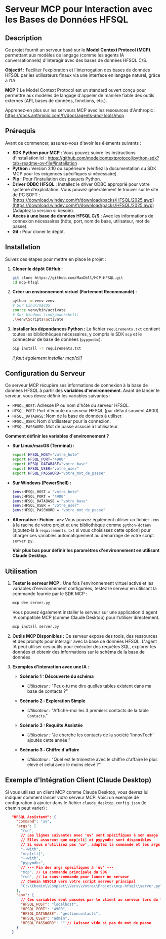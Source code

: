 # Serveur MCP pour Interaction avec les Bases de Données HFSQL

## Description

Ce projet fournit un serveur basé sur le **Model Context Protocol (MCP)**, permettant aux modèles de langage (comme les agents IA conversationnels) d'interagir avec des bases de données HFSQL C/S.

**Objectif :** Faciliter l'exploration et l'interrogation des bases de données HFSQL par les utilisateurs finaux via une interface en langage naturel, grâce à l'IA.

**MCP ?** Le Model Context Protocol est un standard ouvert conçu pour permettre aux modèles de langage d'appeler de manière fiable des outils externes (API, bases de données, fonctions, etc.).

Apprenez-en plus sur les serveurs MCP avec les resosurces d'Anthropic : https://docs.anthropic.com/fr/docs/agents-and-tools/mcp

## Prérequis

Avant de commencer, assurez-vous d'avoir les éléments suivants :

* **SDK Python pour MCP** : Vous pouvez suivre les instructions d'installation ici : https://github.com/modelcontextprotocol/python-sdk?tab=readme-ov-file#installation
* **Python :** Version 3.10 ou supérieure (vérifiez la documentation du SDK MCP pour les exigences spécifiques si nécessaire).
* **Pip :** Pour l'installation des paquets Python.
* **Driver ODBC HFSQL :** Installez le driver ODBC approprié pour votre système d'exploitation. Vous pouvez généralement le trouver sur le site de PC SOFT : [https://download.windev.com/fr/download/packs/HFSQL/2025.awp](https://download.windev.com/fr/download/packs/HFSQL/2025.awp) (Adaptez la version si besoin).
* **Accès à une base de données HFSQL C/S :** Avec les informations de connexion nécessaires (hôte, port, nom de base, utilisateur, mot de passe).
* **Git :** Pour cloner le dépôt.

## Installation

Suivez ces étapes pour mettre en place le projet :

1.  **Cloner le dépôt GitHub :**
    ```bash
    git clone https://github.com/MaxDbll/MCP-HFSQL.git
    cd mcp-hfsql
    ```

2.  **Créer un environnement virtuel (Fortement Recommandé) :**
    ```bash
    python -m venv venv
    # Sur Linux/macOS
    source venv/bin/activate
    # Sur Windows (cmd/powershell)
    .\venv\Scripts\activate
    ```

3.  **Installer les dépendances Python :**
    Le fichier `requirements.txt` contient toutes les bibliothèques nécessaires, y compris le SDK `mcp` et le connecteur de base de données (`pypyodbc`).
    ```bash
    pip install -r requirements.txt
    ```
    *il faut également installer mcp[cli]*

## Configuration du Serveur

Ce serveur MCP récupère ses informations de connexion à la base de données HFSQL à partir des **variables d'environnement**. Avant de lancer le serveur, vous devez définir les variables suivantes :

* `HFSQL_HOST`: Adresse IP ou nom d'hôte du serveur HFSQL.
* `HFSQL_PORT`: Port d'écoute du serveur HFSQL (par défaut souvent 4900).
* `HFSQL_DATABASE`: Nom de la base de données à utiliser.
* `HFSQL_USER`: Nom d'utilisateur pour la connexion.
* `HFSQL_PASSWORD`: Mot de passe associé à l'utilisateur.

**Comment définir les variables d'environnement ?**

* **Sur Linux/macOS (Terminal) :**
    ```bash
    export HFSQL_HOST="votre_hote"
    export HFSQL_PORT="4900"
    export HFSQL_DATABASE="votre_base"
    export HFSQL_USER="votre_user"
    export HFSQL_PASSWORD="votre_mot_de_passe"
    ```
* **Sur Windows (PowerShell) :**
    ```bash
    $env:HFSQL_HOST = "votre_hote"
    $env:HFSQL_PORT = "4900"
    $env:HFSQL_DATABASE = "votre_base"
    $env:HFSQL_USER = "votre_user"
    $env:HFSQL_PASSWORD = "votre_mot_de_passe"
    ```
* **Alternative : Fichier `.env`**
    Vous pouvez également utiliser un fichier `.env` à la racine de votre projet et une bibliothèque comme `python-dotenv` (ajoutez-la à `requirements.txt` si vous choisissez cette option) pour charger ces variables automatiquement au démarrage de votre script `server.py`.

    **Voir plus bas pour définir les paramètres d'environnement en utilisant Claude Desktop.**

## Utilisation

1.  **Tester le serveur MCP :**
    Une fois l'environnement virtuel activé et les variables d'environnement configurées, testez le serveur en utilisant la commande fournie par le SDK MCP :
    ```bash
    mcp dev server.py
    ```

    Vous pouvez également installer le serveur sur une application d'agent IA compatible MCP (comme Claude Desktop) pour l'utiliser directement.

    ```bash
    mcp install server.py
    ```


2.  **Outils MCP Disponibles :**
    Ce serveur expose des tools, des ressources et des prompts pour interagir avec la base de données HFSQL. L'agent IA peut utiliser ces outils pour exécuter des requêtes SQL, explorer les données et obtenir des informations sur le schéma de la base de données. 

3.  **Exemples d'Interaction avec une IA :**

    * **Scénario 1 : Découverte du schéma**
        * *Utilisateur :* "Peux-tu me dire quelles tables existent dans ma base de contacts ?"

    * **Scénario 2 : Exploration Simple**
        * *Utilisateur :* "Affiche-moi les 3 premiers contacts de la table `Contacts`."

    * **Scénario 3 : Requête Assistée**
        * *Utilisateur :* "Je cherche les contacts de la société 'InnovTech' ajoutés cette année."

    * **Scénario 3 : Chiffre d'affaire**
        * *Utilisateur :* "Quel est le trimestre avec le chiffre d'affaire le plus elevé et celui avec le moins elevé ?"

## Exemple d'Intégration Client (Claude Desktop)

Si vous utilisez un client MCP comme Claude Desktop, vous devrez lui indiquer comment lancer *votre* serveur MCP. Voici un exemple de configuration à ajouter dans le fichier `claude_desktop_config.json` (le chemin peut varier) :

```json
   "HFSQL Assistant": {
     "command": "uv",  
     "args": [
       "run",
       // Les lignes suivantes avec 'uv' sont spécifiques à son usage
       // Elles assurent que mcp[cli] et pypyodbc sont disponibles
       // Si vous n'utilisez pas 'uv', adaptez la commande et les args
       "--with",
       "mcp[cli]",
       "--with",
       "pypyodbc",
       // --- Fin des args spécifiques à 'uv' ---
       "mcp", // La commande principale du SDK
       "run", // La sous-commande pour lancer un serveur
       // Chemin ABSOLU vers votre script serveur principal
       "C:\\Chemin\\Complet\\Vers\\Votre\\Projet\\mcp-hfsql\\server.py"
     ],
     "env": {
       // Ces variables sont passées par le client au serveur lors du lancement
       "HFSQL_HOST": "localhost",
       "HFSQL_PORT": "4900",
       "HFSQL_DATABASE": "gestioncontacts",
       "HFSQL_USER": "admin",
       "HFSQL_PASSWORD": "" // Laissez vide si pas de mot de passe
     }
   }